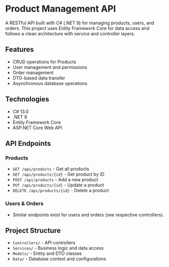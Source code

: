 # Product Management API

A RESTful API built with C# (.NET 9) for managing products, users, and orders. This project uses Entity Framework Core for data access and follows a clean architecture with service and controller layers.

## Features

- CRUD operations for Products
- User management and permissions
- Order management
- DTO-based data transfer
- Asynchronous database operations

## Technologies

- C# 13.0
- .NET 9
- Entity Framework Core
- ASP.NET Core Web API


## API Endpoints

### Products

- `GET /api/products` - Get all products
- `GET /api/products/{id}` - Get product by ID
- `POST /api/products` - Add a new product
- `PUT /api/products/{id}` - Update a product
- `DELETE /api/products/{id}` - Delete a product

### Users & Orders

- Similar endpoints exist for users and orders (see respective controllers).


## Project Structure

- `Controllers/` - API controllers
- `Services/` - Business logic and data access
- `Models/` - Entity and DTO classes
- `Data/` - Database context and configurations
